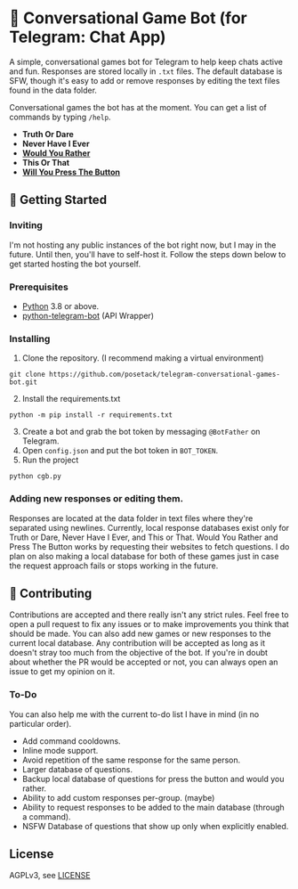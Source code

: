 # 🤖 Conversational Game Bot (for Telegram: Chat App)

A simple, conversational games bot for Telegram to help keep chats active and fun. Responses are stored locally in `.txt` files. The default database is SFW, though it's easy to add or remove responses by editing the text files found in the data folder.

Conversational games the bot has at the moment. You can get a list of commands by typing `/help`.
- **Truth Or Dare**
- **Never Have I Ever**
- **[Would You Rather](http://either.io/)**
- **This Or That**
- **[Will You Press The Button](https://willyoupressthebutton.com/)**

## 🚀 Getting Started

### Inviting

I'm not hosting any public instances of the bot right now, but I may in the future. Until then, you'll have to self-host it. Follow the steps down below to get started hosting the bot yourself.

### Prerequisites

- [Python](https://www.python.org/) 3.8 or above.
- [python-telegram-bot](https://pypi.org/project/python-telegram-bot) (API Wrapper)

### Installing

1. Clone the repository. (I recommend making a virtual environment)
```
git clone https://github.com/posetack/telegram-conversational-games-bot.git
```
2. Install the requirements.txt
```
python -m pip install -r requirements.txt
```
3. Create a bot and grab the bot token by messaging `@BotFather` on Telegram.
4. Open `config.json` and put the bot token in `BOT_TOKEN`.
5. Run the project
```
python cgb.py
```

### Adding new responses or editing them.

Responses are located at the data folder in text files where they're separated using newlines. Currently, local response databases exist only for Truth or Dare, Never Have I Ever, and This or That. Would You Rather and Press The Button works by requesting their websites to fetch questions. I do plan on also making a local database for both of these games just in case the request approach fails or stops working in the future.

## 🤝 Contributing

Contributions are accepted and there really isn't any strict rules. Feel free to open a pull request to fix any issues or to make improvements you think that should be made. You can also add new games or new responses to the current local database. Any contribution will be accepted as long as it doesn't stray too much from the objective of the bot. If you're in doubt about whether the PR would be accepted or not, you can always open an issue to get my opinion on it.

### To-Do

You can also help me with the current to-do list I have in mind (in no particular order).
- Add command cooldowns.
- Inline mode support.
- Avoid repetition of the same response for the same person.
- Larger database of questions.
- Backup local database of questions for press the button and would you rather.
- Ability to add custom responses per-group. (maybe)
- Ability to request responses to be added to the main database (through a command).
- NSFW Database of questions that show up only when explicitly enabled.

License
----

AGPLv3, see [LICENSE](LICENSE)